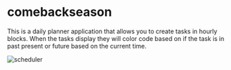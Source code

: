 # comebackseason

This is a daily planner application that allows you to create tasks in hourly blocks. When the tasks display they will color code based on if the task is in past present or future based on the current time.

![scheduler](scheduler.png)